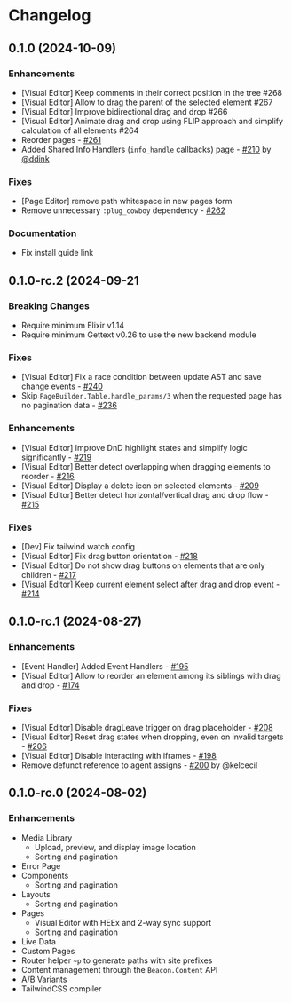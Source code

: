 # Changelog

## 0.1.0 (2024-10-09)

### Enhancements
  * [Visual Editor] Keep comments in their correct position in the tree #268
  * [Visual Editor] Allow to drag the parent of the selected element #267
  * [Visual Editor] Improve bidirectional drag and drop #266
  * [Visual Editor] Animate drag and drop using FLIP approach and simplify calculation of all elements #264
  * Reorder pages - [#261](https://github.com/BeaconCMS/beacon_live_admin/pull/261)
  * Added Shared Info Handlers (`info_handle` callbacks) page - [#210](https://github.com/BeaconCMS/beacon_live_admin/pull/210) by [@ddink](https://github.com/ddink)

### Fixes
  * [Page Editor] remove path whitespace in new pages form
  * Remove unnecessary `:plug_cowboy` dependency - [#262](https://github.com/BeaconCMS/beacon_live_admin/pull/262)

### Documentation
  * Fix install guide link

## 0.1.0-rc.2 (2024-09-21

### Breaking Changes
  * Require minimum Elixir v1.14
  * Require minimum Gettext v0.26 to use the new backend module

### Fixes
  - [Visual Editor] Fix a race condition between update AST and save change events - [#240](https://github.com/BeaconCMS/beacon_live_admin/pull/240)
  - Skip `PageBuilder.Table.handle_params/3` when the requested page has no pagination data - [#236](https://github.com/BeaconCMS/beacon_live_admin/pull/236)

### Enhancements
- [Visual Editor] Improve DnD highlight states and simplify logic significantly - [#219](https://github.com/BeaconCMS/beacon_live_admin/pull/219)
- [Visual Editor] Better detect overlapping when dragging elements to reorder - [#216](https://github.com/BeaconCMS/beacon_live_admin/pull/216)
- [Visual Editor] Display a delete icon on selected elements - [#209](https://github.com/BeaconCMS/beacon_live_admin/pull/209)
- [Visual Editor] Better detect horizontal/vertical drag and drop flow - [#215](https://github.com/BeaconCMS/beacon_live_admin/pull/215)

### Fixes
- [Dev] Fix tailwind watch config
- [Visual Editor] Fix drag button orientation - [#218](https://github.com/BeaconCMS/beacon_live_admin/pull/218)
- [Visual Editor] Do not show drag buttons on elements that are only children - [#217](https://github.com/BeaconCMS/beacon_live_admin/pull/217)
- [Visual Editor] Keep current element select after drag and drop event - [#214](https://github.com/BeaconCMS/beacon_live_admin/pull/214)

## 0.1.0-rc.1 (2024-08-27)

### Enhancements
- [Event Handler] Added Event Handlers - [#195](https://github.com/BeaconCMS/beacon_live_admin/pull/195)
- [Visual Editor] Allow to reorder an element among its siblings with drag and drop - [#174](https://github.com/BeaconCMS/beacon_live_admin/pull/174)

### Fixes
- [Visual Editor] Disable dragLeave trigger on drag placeholder - [#208](https://github.com/BeaconCMS/beacon_live_admin/pull/208)
- [Visual Editor] Reset drag states when dropping, even on invalid targets - [#206](https://github.com/BeaconCMS/beacon_live_admin/pull/206)
- [Visual Editor] Disable interacting with iframes - [#198](https://github.com/BeaconCMS/beacon_live_admin/pull/198)
- Remove defunct reference to agent assigns - [#200](https://github.com/BeaconCMS/beacon_live_admin/pull/200) by @kelcecil

## 0.1.0-rc.0 (2024-08-02)

### Enhancements
- Media Library
  - Upload, preview, and display image location
  - Sorting and pagination
- Error Page
- Components
  - Sorting and pagination
- Layouts
  - Sorting and pagination
- Pages
  - Visual Editor with HEEx and 2-way sync support
  - Sorting and pagination
- Live Data
- Custom Pages
- Router helper `~p` to generate paths with site prefixes
- Content management through the `Beacon.Content` API
- A/B Variants
- TailwindCSS compiler
